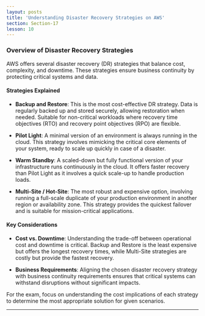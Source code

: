 ```yaml
---
layout: posts
title: 'Understanding Disaster Recovery Strategies on AWS'
section: Section-17
lesson: 10
---
```


### Overview of Disaster Recovery Strategies

AWS offers several disaster recovery (DR) strategies that balance cost, complexity, and downtime. These strategies ensure business continuity by protecting critical systems and data.

#### Strategies Explained

- **Backup and Restore**: This is the most cost-effective DR strategy. Data is regularly backed up and stored securely, allowing restoration when needed. Suitable for non-critical workloads where recovery time objectives (RTO) and recovery point objectives (RPO) are flexible.

- **Pilot Light**: A minimal version of an environment is always running in the cloud. This strategy involves mimicking the critical core elements of your system, ready to scale up quickly in case of a disaster.

- **Warm Standby**: A scaled-down but fully functional version of your infrastructure runs continuously in the cloud. It offers faster recovery than Pilot Light as it involves a quick scale-up to handle production loads.

- **Multi-Site / Hot-Site**: The most robust and expensive option, involving running a full-scale duplicate of your production environment in another region or availability zone. This strategy provides the quickest failover and is suitable for mission-critical applications.

<!-- pagebreak -->

#### Key Considerations

- **Cost vs. Downtime**: Understanding the trade-off between operational cost and downtime is critical. Backup and Restore is the least expensive but offers the longest recovery times, while Multi-Site strategies are costly but provide the fastest recovery.

- **Business Requirements**: Aligning the chosen disaster recovery strategy with business continuity requirements ensures that critical systems can withstand disruptions without significant impacts.

For the exam, focus on understanding the cost implications of each strategy to determine the most appropriate solution for given scenarios.

---
